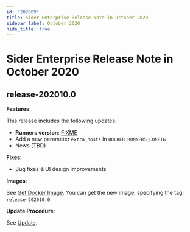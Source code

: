 ```yaml
---
id: "202009"
title: Sider Enterprise Release Note in October 2020
sidebar_label: October 2020
hide_title: true
---
```


# Sider Enterprise Release Note in October 2020

## release-202010.0

**Features**:

This release includes the following updates:

- **Runners version**: [FIXME](https://github.com/sider/runners/releases/tag/FIXME)
- Add a new parameter `extra_hosts` in `DOCKER_RUNNERS_CONFIG`
- News (TBD)

**Fixes**:

- Bug fixes & UI design improvements

**Images**:

See [Get Docker Image](../installation.md#get-docker-image). You can get the new image, specifying the tag: `release-202010.0`.

**Update Procedure**:

See [Update](../updating.md).

